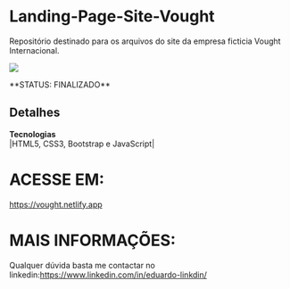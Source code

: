 # Landing-Page-Site-Vought
 
 Repositório destinado para os arquivos do site da empresa ficticia Vought Internacional.
 

 <img src="/img/carrossel.gif">
 <div>
 <p>**STATUS: FINALIZADO**</p>
</div>

 ## Detalhes
**Tecnologias**<br>
|HTML5, CSS3, Bootstrap e JavaScript| 

 # ACESSE EM:
https://vought.netlify.app

 # MAIS INFORMAÇÕES:
 Qualquer dúvida basta me contactar no linkedin:https://www.linkedin.com/in/eduardo-linkdin/
